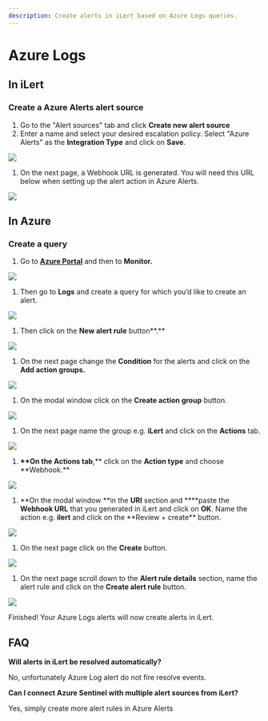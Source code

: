 ```yaml
---
description: Create alerts in iLert based on Azure Logs queries.
---
```


# Azure Logs

## In iLert <a href="in-ilert" id="in-ilert"></a>

### Create a Azure Alerts alert source <a href="create-alert-source" id="create-alert-source"></a>

1. Go to the "Alert sources" tab and click **Create new alert source**
2. Enter a name and select your desired escalation policy. Select "Azure Alerts" as the **Integration Type** and click on **Save**.

![](<../../.gitbook/assets/iLert (34).png>)

1. On the next page, a Webhook URL is generated. You will need this URL below when setting up the alert action in Azure Alerts.

![](<../../.gitbook/assets/iLert (35).png>)

## In Azure <a href="in-splunk" id="in-splunk"></a>

### Create a query <a href="create-action-sequences" id="create-action-sequences"></a>

1. Go to [**Azure Portal**](https://portal.azure.com) and then to **Monitor.** 

![](<../../.gitbook/assets/Home\_-\_Microsoft_Azure (6).png>)

1. Then go to **Logs** and create a query for which you’d like to create an alert.

![](../../.gitbook/assets/Monitor\_-\_Microsoft_Azure.png)

1. Then click on the **New alert rule** button**.**

![](../../.gitbook/assets/Logs\_-\_Microsoft_Azure.png)

1. On the next page change the **Condition** for the alerts and click on the **Add action groups.**

![](../../.gitbook/assets/1.png)

1. On the modal window click on the **Create action group** button.

![](../../.gitbook/assets/2.png)

1. On the next page name the group e.g. **iLert** and click on the **Actions** tab.

![](../../.gitbook/assets/3.png)

1. **\*\*On the **Actions** tab**,** click on the **Action type** and choose **Webhook.\*\*

![](../../.gitbook/assets/4.png)

1. **On the modal window **in the **URI** section and **\*\*paste the **Webhook URL** that you generated in iLert and click on **OK**. Name the action e.g. **ilert** and click on the **Review + create\*\* button.

![](../../.gitbook/assets/5.png)

1. On the next page click on the **Create** button.

![](<../../.gitbook/assets/6 (1).png>)

1. On the next page scroll down to the **Alert rule details** section, name the alert rule and click on the **Create alert rule** button.

![](../../.gitbook/assets/7.png)

Finished! Your Azure Logs alerts will now create alerts in iLert.

## FAQ <a href="faq" id="faq"></a>

**Will alerts in iLert be resolved automatically?**

No, unfortunately Azure Log alert do not fire resolve events.

**Can I connect Azure Sentinel with multiple alert sources from iLert?**

Yes, simply create more alert rules in Azure Alerts
